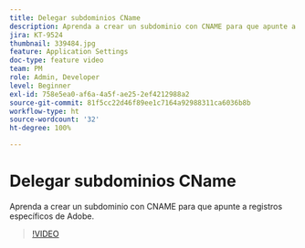 ```yaml
---
title: Delegar subdominios CName
description: Aprenda a crear un subdominio con CNAME para que apunte a registros específicos de Adobe.
jira: KT-9524
thumbnail: 339484.jpg
feature: Application Settings
doc-type: feature video
team: PM
role: Admin, Developer
level: Beginner
exl-id: 758e5ea0-af6a-4a5f-ae25-2ef4212988a2
source-git-commit: 81f5cc22d46f89ee1c7164a92988311ca6036b8b
workflow-type: ht
source-wordcount: '32'
ht-degree: 100%

---
```


# Delegar subdominios CName

Aprenda a crear un subdominio con CNAME para que apunte a registros específicos de Adobe.

>[!VIDEO](https://video.tv.adobe.com/v/339484?quality=12&learn=on)
